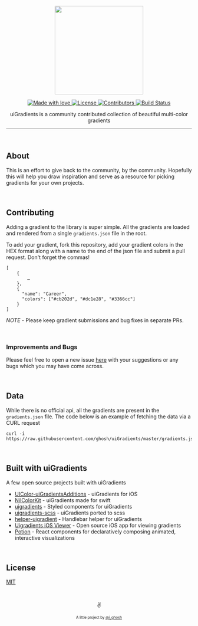 <p align="center">
  <img src="https://www.dropbox.com/s/h6vdbd2ar3c8mw6/logo.png?dl=0&raw=1" width="240" />
</p>

<p align="center">
  <a href="#">
    <img src="https://img.shields.io/badge/made%20with-love-E760A4.svg" alt="Made with love">
  </a>
  <a href="https://opensource.org/licenses/MIT" target="_blank">
    <img src="https://img.shields.io/badge/license-MIT-green.svg" alt="License">
  </a>
  <a href="https://github.com/ghosh/uiGradients/graphs/contributors" target="_blank">
    <img src="https://img.shields.io/github/contributors/ghosh/uigradients.svg" alt="Contributors">
  </a>
  <a href="https://api.travis-ci.org/ghosh/uiGradients" target="_blank">
    <img src="https://api.travis-ci.org/ghosh/uiGradients.svg" alt="Build Status">
  </a>
</p>

<p align="center">
uiGradients is a community contributed collection of beautiful multi-color gradients
</p>

---

&nbsp;

## About
This is an effort to give back to the community, by the community. Hopefully this will help you draw inspiration and serve as a resource for picking gradients for your own projects.

&nbsp;

## Contributing
Adding a gradient to the library is super simple. All the gradients are loaded and rendered from a single `gradients.json` file in the root.

To add your gradient, fork this repository, add your gradient colors in the HEX format along with a name to the end of the json file and submit a pull request. Don't forget the commas!

```
[
    {
        …
    },
    {
      "name": "Career",
      "colors": ["#cb202d", "#dc1e28", "#3366cc"]
    }
]
```

*NOTE* - Please keep gradient submissions and bug fixes in separate PRs.

&nbsp;

### Improvements and Bugs
Please feel free to open a new issue [here](https://github.com/Ghosh/uiGradients/issues) with your suggestions or any bugs which you may have come across.

&nbsp;

## Data
While there is no official api, all the gradients are present in the `gradients.json` file. The code below is an example of fetching the data via a CURL request
```
curl -i https://raw.githubusercontent.com/ghosh/uiGradients/master/gradients.json
```

&nbsp;

## Built with uiGradients
A few open source projects built with uiGradients
- [UIColor-uiGradientsAdditions](https://github.com/kaiinui/UIColor-uiGradientsAdditions) - uiGradients for iOS
- [NilColorKit](https://github.com/NilStack/NilColorKit) - uiGradients made for swift
- [uigradients](https://github.com/JSBros/uigradients) - Styled components for uiGradients
- [uigradients-scss](https://github.com/subinsebastian/uigradients-scss) - uiGradients ported to scss
- [helper-uigradient](https://github.com/helpers/helper-uigradient) - Handlebar helper for uiGradients
- [Uigradients iOS Viewer](https://github.com/thexande/uiGradients-Viewer-iOS) - Open source iOS app for viewing gradients
- [Potion](http://numberpicture.com/build) - React components for declaratively composing animated, interactive visualizations

&nbsp;

## License

[MIT](https://github.com/ghosh/uiGradients/blob/master/LICENSE.md)

&nbsp;

<p align="center">✌️</p>
<p align="center">
<sub><sup>A little project by <a href="https://twitter.com/_ighosh">@i_ghosh</a></sup></sub>
</p>
